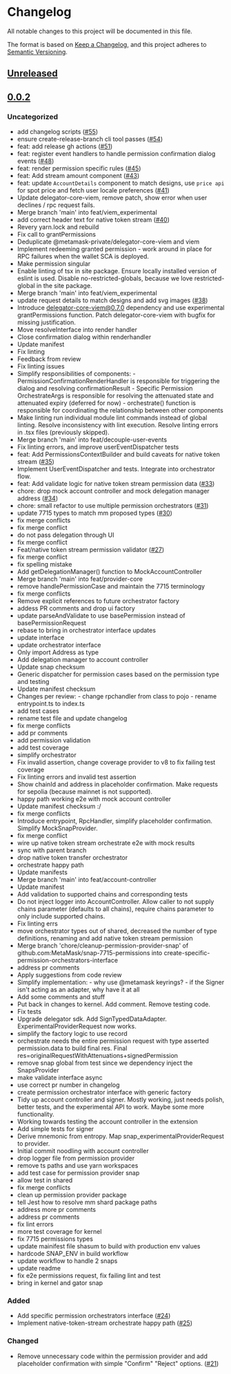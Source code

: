 # Changelog

All notable changes to this project will be documented in this file.

The format is based on [Keep a Changelog](https://keepachangelog.com/en/1.0.0/),
and this project adheres to [Semantic Versioning](https://semver.org/spec/v2.0.0.html).

## [Unreleased]

## [0.0.2]

### Uncategorized

- add changelog scripts ([#55](https://github.com/MetaMask/snap-7715-permissions/pull/55))
- ensure create-release-branch cli tool passes ([#54](https://github.com/MetaMask/snap-7715-permissions/pull/54))
- feat: add release gh actions ([#51](https://github.com/MetaMask/snap-7715-permissions/pull/51))
- feat: register event handlers to handle permission confirmation dialog events ([#48](https://github.com/MetaMask/snap-7715-permissions/pull/48))
- feat: render permission specific rules ([#45](https://github.com/MetaMask/snap-7715-permissions/pull/45))
- feat: Add stream amount component ([#43](https://github.com/MetaMask/snap-7715-permissions/pull/43))
- feat: update `AccountDetails` component to match designs, use `price api` for spot price and fetch user locale preferences ([#41](https://github.com/MetaMask/snap-7715-permissions/pull/41))
- Update delegator-core-viem, remove patch, show error when user declines / rpc request fails.
- Merge branch 'main' into feat/viem_experimental
- add correct header text for native token stream ([#40](https://github.com/MetaMask/snap-7715-permissions/pull/40))
- Revery yarn.lock and rebuild
- Fix call to grantPermissions
- Deduplicate @metamask-private/delegator-core-viem and viem
- Implement redeeming granted permission - work around in place for RPC failures when the wallet SCA is deployed.
- Make permission singular
- Enable linting of tsx in site package. Ensure locally installed version of eslint is used. Disable no-restricted-globals, because we love restricted-global in the site package.
- Merge branch 'main' into feat/viem_experimental
- update request details to match designs and add svg images ([#38](https://github.com/MetaMask/snap-7715-permissions/pull/38))
- Introduce delegator-core-viem@0.7.0 dependency and use experimental grantPermissions function. Patch delegator-core-viem with bugfix for missing justification.
- Move resolveInterface into render handler
- Close confirmation dialog within renderhandler
- Update manifest
- Fix linting
- Feedback from review
- Fix linting issues
- Simplify responsibilities of components: - PermissionConfirmationRenderHandler is responsible for triggering the dialog and resolving confirmationResult - Specific Permission OrchestrateArgs is responsible for resolving the attenuated state and attenuated expiry (deferred for now) - orchestrate() function is responsible for coordinating the relationship between other components
- Make linting run individual module lint commands instead of global linting. Resolve inconsistency with lint execution. Resolve linting errors in .tsx files (previously skipped).
- Merge branch 'main' into feat/decouple-user-events
- Fix linting errors, and improve userEventDispatcher tests
- feat: Add PermissionsContextBuilder and build caveats for native token stream ([#35](https://github.com/MetaMask/snap-7715-permissions/pull/35))
- Implement UserEventDispatcher and tests. Integrate into orchestrator flow.
- feat: Add validate logic for native token stream permission data ([#33](https://github.com/MetaMask/snap-7715-permissions/pull/33))
- chore: drop mock account controller and mock delegation manager address ([#34](https://github.com/MetaMask/snap-7715-permissions/pull/34))
- chore: small refactor to use multiple permission orchestrators ([#31](https://github.com/MetaMask/snap-7715-permissions/pull/31))
- update 7715 types to match mm proposed types ([#30](https://github.com/MetaMask/snap-7715-permissions/pull/30))
- fix merge conflicts
- fix merge conflict
- do not pass delegation through UI
- fix merge conflict
- Feat/native token stream permission validator ([#27](https://github.com/MetaMask/snap-7715-permissions/pull/27))
- fix merge conflict
- fix spelling mistake
- Add getDelegationManager() function to MockAccountController
- Merge branch 'main' into feat/provider-core
- remove handlePermissionCase and maintain the 7715 terminology
- fix merge conflicts
- Remove explicit references to future orchestrator factory
- addess PR comments and drop ui factory
- update parseAndValidate to use basePermission instead of basePermissionRequest
- rebase to bring in orchestrator interface updates
- update interface
- update orchestrator interface
- Only import Address as type
- Add delegation manager to account controller
- Update snap checksum
- Generic dispatcher for permission cases based on the permission type and testing
- Update manifest checksum
- Changes per review: - change rpchandler from class to pojo - rename entrypoint.ts to index.ts
- add test cases
- rename test file and update changelog
- fix merge conflicts
- add pr comments
- add permission validation
- add test coverage
- simplify orchestrator
- Fix invalid assertion, change coverage provider to v8 to fix failing test coverage
- Fix linting errors and invalid test assertion
- Show chainId and address in placeholder confirmation. Make requests for sepolia (because mainnet is not supported).
- happy path working e2e with mock account controller
- Update manifest checksum :/
- fix merge conflicts
- Introduce entrypoint, RpcHandler, simplify placeholder confirmation. Simplify MockSnapProvider.
- fix merge conflict
- wire up native token stream orchestrate e2e with mock results
- sync with parent branch
- drop native token transfer orchestrator
- orchestrate happy path
- Update manifests
- Merge branch 'main' into feat/account-controller
- Update manifest
- Add validation to supported chains and corresponding tests
- Do not inject logger into AccountController. Allow caller to not supply chains parameter (defaults to all chains), require chains parameter to only include supported chains.
- Fix linting errs
- move orchestrator types out of shared, decreased the number of type definitions, renaming and add native token stream permission
- Merge branch 'chore/cleanup-permission-provider-snap' of github.com:MetaMask/snap-7715-permissions into create-specific-permission-orchestrators-interface
- address pr comments
- Apply suggestions from code review
- Simplify implementation: - why use @metamask keyrings? - if the Signer isn't acting as an adapter, why have it at all
- Add some comments and stuff
- Put back in changes to kernel. Add comment. Remove testing code.
- Fix tests
- Upgrade delegator sdk. Add SignTypedDataAdapter. ExperimentalProviderRequest now works.
- simplify the factory logic to use record
- orchestrate needs the entire permission request with type asserted permission.data to build final res. Final res=originalRequestWithAttenuations+signedPermission
- remove snap global from test since we dependency inject the SnapsProvider
- make validate interface async
- use correct pr number in changelog
- create permission orchestrator interface with generic factory
- Tidy up account controller and signer. Mostly working, just needs polish, better tests, and the experimental API to work. Maybe some more functionality.
- Working towards testing the account controller in the extension
- Add simple tests for signer
- Derive mnemonic from entropy. Map snap_experimentalProviderRequest to provider.
- Initial commit noodling with account controller
- drop logger file from permission provider
- remove ts paths and use yarn workspaces
- add test case for permission provider snap
- allow test in shared
- fix merge conflicts
- clean up permission provider package
- tell Jest how to resolve mm shard package paths
- address more pr comments
- address pr comments
- fix lint errors
- more test coverage for kernel
- fix 7715 permissions types
- update mainifest file shasum to build with production env values
- hardcode SNAP_ENV in build workflow
- update workflow to handle 2 snaps
- update readme
- fix e2e permissions request, fix failing lint and test
- bring in kernel and gator snap

### Added

- Add specific permission orchestrators interface ([#24](https://github.com/MetaMask/snap-7715-permissions/pull/24))
- Implement native-token-stream orchestrate happy path ([#25](https://github.com/MetaMask/snap-7715-permissions/pull/25))

### Changed

- Remove unnecessary code within the permission provider and add placeholder confirmation with simple "Confirm" "Reject" options. ([#21](https://github.com/MetaMask/snap-7715-permissions/pull/21))

[Unreleased]: https://github.com/MetaMask/snap-7715-permissions/compare/@metamask/gator-permissions@0.0.2...HEAD
[0.0.2]: https://github.com/MetaMask/snap-7715-permissions/releases/tag/@metamask/gator-permissions@0.0.2
